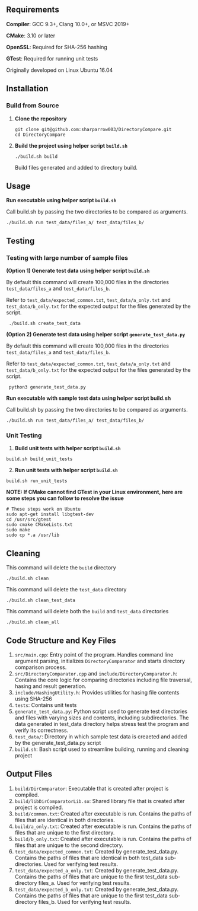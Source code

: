 ## Requirements

**Compiler**: GCC 9.3+, Clang 10.0+, or MSVC 2019+

**CMake**: 3.10 or later

**OpenSSL**: Required for SHA-256 hashing

**GTest**: Required for running unit tests


Originally developed on Linux Ubuntu 16.04

## Installation
### Build from Source 
1. **Clone the repository**
   
   ```
   git clone git@github.com:sharparrow003/DirectoryCompare.git
   cd DirectoryCompare
   ```
2. **Build the project using helper script `build.sh`**
   
   ```
   ./build.sh build
   ```
   
     Build files generated and added to directory build.
## Usage
**Run executable using helper script `build.sh`**
   
   Call build.sh by passing the two directories to be compared as arguments.
   ```
   ./build.sh run test_data/files_a/ test_data/files_b/
   ```

## Testing
### Testing with large number of sample files
**(Option 1) Generate test data using helper script `build.sh`**

   By default this command will create 100,000 files in the directories `test_data/files_a` and `test_data/files_b`.
   
   Refer to `test_data/expected_common.txt`, `test_data/a_only.txt` and `test_data/b_only.txt` for the expected output for the files generated by the script.

  ```
   ./build.sh create_test_data
  ```
**(Option 2) Generate test data using helper script `generate_test_data.py`**

   By default this command will create 100,000 files in the directories `test_data/files_a` and `test_data/files_b`.
   
   Refer to `test_data/expected_common.txt`, `test_data/a_only.txt` and `test_data/b_only.txt` for the expected output for the files generated by the script.

  ```
   python3 generate_test_data.py
  ```

**Run executable with sample test data using helper script build.sh**

  Call build.sh by passing the two directories to be compared as arguments.
   ```
   ./build.sh run test_data/files_a/ test_data/files_b/
   ```

### Unit Testing
   1. **Build unit tests with helper script `build.sh`**

   ```
   build.sh build_unit_tests
   ```

   2. **Run unit tests with helper script `build.sh`**

   ```
   build.sh run_unit_tests
   ```

**NOTE: If CMake cannot find GTest in your Linux environment, here are some steps you can follow to resolve the issue**

```
# These steps work on Ubuntu
sudo apt-get install libgtest-dev
cd /usr/src/gtest
sudo cmake CMakeLists.txt
sudo make
sudo cp *.a /usr/lib
```

## Cleaning
  This command will delete the `build` directory
  
   ```
   ./build.sh clean
   ```

This command will delete the `test_data` directory
  
   ```
   ./build.sh clean_test_data
   ```

This command will delete both the `build` and `test_data` directories
  
   ```
   ./build.sh clean_all
   ```

## Code Structure and Key Files
1. `src/main.cpp`: Entry point of the program. Handles command line argument parsing, initializes `DirectoryComparator` and starts directory comparison process.
2. `src/DirectoryComparator.cpp` and `include/DirectoryComparator.h`: Contains the core logic for comparing directories including file traversal, hasing and result generation.
3. `include/HashingUtility.h`: Provides utilities for hasing file contents using SHA-256
4. `tests`: Contains unit tests
5. `generate_test_data.py`: Python script used to generate test directories and files with varying sizes and contents, including subdirectories. The data generated in test_data directory helps stress test the program and verify its correctness.
6. `test_data/`: Directory in which sample test data is creaeted and added by the generate_test_data.py script
7. `build.sh`: Bash script used to streamline building, running and cleaning project

## Output Files
1. `build/DirComparator`: Executable that is created after project is compiled.
2. `build/libDirComparatorLib.so`: Shared library file that is created after project is compiled.
3. `build/common.txt`: Created after executable is run. Contains the paths of files that are identical in both directories.
4. `build/a_only.txt`: Created after executable is run. Contains the paths of files that are unique to the first directory.
5. `build/b_only.txt`: Created after executable is run. Contains the paths of files that are unique to the second directory.
6. `test_data/expected_common.txt`: Created by generate_test_data.py. Contains the paths of files that are identical in both test_data sub-directories. Used for verifying test results.
7. `test_data/expected_a_only.txt`: Created by generate_test_data.py. Contains the paths of files that are unique to the first test_data sub-directory files_a. Used for verifying test results.
8. `test_data/expected_b_only.txt`: Created by generate_test_data.py. Contains the paths of files that are unique to the first test_data sub-directory files_b. Used for verifying test results.

